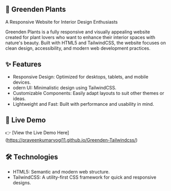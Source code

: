 ## 🌿 Greenden Plants
A Responsive Website for Interior Design Enthusiasts

Greenden Plants is a fully responsive and visually appealing website created for plant lovers who want to enhance their interior spaces with nature's beauty. Built with HTML5 and TailwindCSS, the website focuses on clean design, accessibility, and modern web development practices.

## ✨ Features
 - Responsive Design: Optimized for desktops, tablets, and mobile devices.
- odern UI: Minimalistic design using TailwindCSS.
- Customizable Components: Easily adapt layouts to suit other themes or ideas.
- Lightweight and Fast: Built with performance and usability in mind.

## 🚀 Live Demo
👉 [View the Live Demo Here] (https://praveenkumaryogi11.github.io/Greenden-Tailwindcss/)

## 🛠 Technologies
- HTML5: Semantic and modern web structure.
- TailwindCSS: A utility-first CSS framework for quick and responsive designs.
